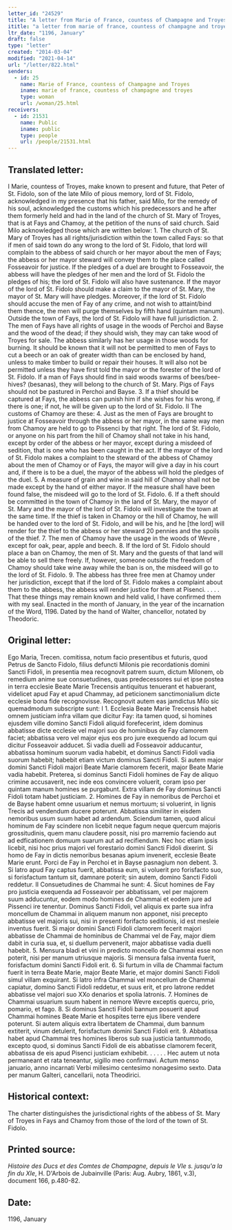 ```yaml
---
letter_id: "24529"
title: "A letter from Marie of France, countess of Champagne and Troyes (1196, January)"
ititle: "a letter from marie of france, countess of champagne and troyes (1196, january)"
ltr_date: "1196, January"
draft: false
type: "letter"
created: "2014-03-04"
modified: "2021-04-14"
url: "/letter/822.html"
senders:
  - id: 25
    name: Marie of France, countess of Champagne and Troyes
    iname: marie of france, countess of champagne and troyes
    type: woman
    url: /woman/25.html
receivers:
  - id: 21531
    name: Public
    iname: public
    type: people
    url: /people/21531.html
---
```

<h2> Translated letter:</h2>I Marie, countess of Troyes, make known to present and future, that Peter of St. Fidolo, son of the late Milo of pious memory, lord of St. Fidolo, acknowledged in my presence that his father, said Milo, for the remedy of his soul, acknowledged the customs which his predecessors and he after them formerly held and had in the land of the church of St. Mary of Troyes, that is at Fays and Chamoy, at the petition of the nuns of said church.  Said Milo acknowledged those which are written below:
1.  The church of St. Mary of Troyes has all rights/jurisdiction within the town called Fays:  so that if men of said town do any wrong to the lord of St. Fidolo, that lord will complain to the abbess of said church or her mayor about the men of Fays; the abbess or her mayor steward will convey them to the place called Fosseavoir for justice.  If the pledges of a duel are brought to Fosseavoir, the abbess will have the pledges of her men and the lord of St. Fidolo the pledges of his; the lord of St. Fidolo will also have sustenance.  If the mayor of the lord of St. Fidolo should make a claim to the mayor of St. Mary, the mayor of St. Mary will have pledges.  Moreover, if the lord of St. Fidolo should accuse the men of Fay of any crime, and not wish to attaint/bind them thence, the men will purge themselves by fifth hand (quintam manum).  Outside the town of Fays, the lord of St. Fidolo will have full jurisdiction.
2.  The men of Fays have all rights of usage in the woods of Perchoi and Bayse and the wood of the dead; if they should wish, they may can take wood of Troyes for sale.  The abbess similarly has her usage in those woods for burning.  It should be known that it will not be permitted to men of Fays to cut a beech or an oak of greater width than can be enclosed by hand, unless to make timber to build or repair their houses.  It will also not be permitted unless they have first told the mayor or the forester of the lord of St. Fidolo.  If a man of Fays should find in said woods swarms of bees/bee-hives? (besanas), they will belong to the church of St. Mary.  Pigs of Fays should not be pastured in Perchoi and Bayse.
3.  If a thief should be captured at Fays, the abbess can punish him if she wishes for his wrong, if there is one; if not, he will be given up to the lord of St. Fidolo.
II
The customs of Chamoy are these:
4.  Just as the men of Fays are brought to justice at Fosseavoir through the abbess or her mayor, in the same way men from Chamoy are held to go to Pissenci by that right.  The lord of St. Fidolo, or anyone on his part from the hill of Chamoy shall not take in his hand, except by order of the abbess or her mayor, except during a misdeed of sedition, that is one who has been caught in the act.  If the mayor of the lord of St. Fidolo makes a complaint to the steward of the abbess of Chamoy about the men of Chamoy or of Fays, the mayor will give a day in his court and, if there is to be a duel, the mayor of the abbess will hold the pledges of the duel.
5.  A measure of grain and wine in said hill of Chamoy shall not be made except by the hand of either mayor.  If the measure shall have been found false, the misdeed will go to the lord of St. Fidolo.
6.  If a theft should be committed in the town of Chamoy in the land of St. Mary, the mayor of St. Mary and the mayor of the lord of St. Fidolo will investigate the town at the same time.  If the thief is taken in Chamoy or the hill of Chamoy, he will be handed over to the lord of St. Fidolo, and will be his, and he [the lord] will render for the thief to the abbess or her steward 20 pennies and the spoils of the thief.
7.  The men of Chamoy have the usage in the woods of Wevre , except for oak, pear, apple and beech.
8.  If the lord of St. Fidolo should place a ban on Chamoy, the men of St. Mary and the guests of that land will be able to sell there freely.  If, however, someone outside the freedom of Chamoy should take wine away while the ban is on, the misdeed will go to the lord of St. Fidolo.
9.  The abbess has three free men at Chamoy under her jurisdiction, except that if the lord of St. Fidolo makes a complaint about them to the abbess, the abbess will render justice for them at Pisenci.
. . . .
That these things may remain known and held valid, I have confirmed them with my seal.
Enacted in the month of January, in the year of the incarnation of the Word, 1196.  Dated by the hand of Walter, chancellor, notated by Theodoric.
<h2 class="mt-4"> Original letter:</h2>Ego Maria, Trecen. comitissa, notum facio presentibus et futuris, quod Petrus de Sancto Fidolo, filius defuncti Milonis pie recordationis domini Sancti Fidoli, in presentia mea recognovit patrem suum, dictum Milonem, ob remedium anime sue consuetudines, quas predecessores sui et ipse postea in terra ecclesie Beate Marie Trecensis antiquitus tenuerant et habuerant, videlicet apud Fay et apud Chammay, ad peticionem sanctimonialium dicte ecclesie bona fide recognovisse.  Recognovit autem eas jamdictus Milo sic quemadmodum subscripte sunt:
I
1.  Ecclesia Beate Marie Trecensis habet omnem justiciam infra villam que dicitur Fay:  ita tamen quod, si homines ejusdem ville domino Sancti Fidoli aliquid forefecerint, idem dominus abbatisse dicte ecclesie vel majori suo de hominibus de Fay clamorem faciet; abbatissa vero vel major ejus eos pro jure exequendo ad locum qui dicitur Fosseavoir adducet.  Si vadia duelli ad Fosseavoir adducantur, abbatissa hominum suorum vadia habebit, et dominus Sancti Fidoli vadia suorum habebit; habebit etiam victum dominus Sancti Fidoli.  Si autem major domini Sancti Fidoli majori Beate Marie clamorem fecerit, major Beate Marie vadia habebit.  Preterea, si dominus Sancti Fidoli homines de Fay de aliquo crimine accusaverit, nec inde eos convincere voluerit, coram ipso per quintam manum homines se purgabunt.  Extra villam de Fay dominus Sancti Fidoli totam habet justiciam.
2.  Homines de Fay in nemoribus de Perchoi et de Bayse habent omne usuarium et nemus mortuum; si voluerint, in lignis Trecis ad vendendum ducere poterunt.  Abbatissa similiter in eisdem nemoribus usum suum habet ad ardendum.  Sciendum tamen, quod alicui hominum de Fay scindere non licebit neque fagum neque quercum majoris grossitudinis, quem manu claudere possit, nisi pro marremio faciendo aut ad edficationem domuum suarum aut ad recifiendum.  Nec hoc etiam ipsis licebit, nisi hoc prius majori vel forestario domini Sancti Fidoli dixerint.  Si homo de Fay in dictis nemoribus besanas apium invenerit, ecclesie Beate Marie erunt.  Porci de Fay in Perchoi et in Bayse pasnagium non debent.
3.  Si latro apud Fay captus fuerit, abbatissa eum, si voluerit pro forisfacto suo, si forisfactum tantum sit, damnare poterit; sin autem, domino Sancti Fidoli reddetur.
II
Consuetudines de Chammai he sunt:
4.  Sicut homines de Fay pro justicia exequenda ad Fosseavoir per abbatissam, vel per majorem suum adducuntur, eodem modo homines de Chammai et eodem jure ad Pissenci ire tenentur.  Dominus Sancti Fidoli, vel aliquis ex parte sua infra moncellum de Chammai in aliquem manum non apponet, nisi precepto abbatisse vel majoris sui, nisi in presenti forifacto seditionis, id est mesleie inventus fuerit.  Si major domini Sancti Fidoli clamorem fecerit majori abbatisse de Chammai de hominibus de Chammai vel de Fay, major diem dabit in curia sua, et, si duellum pervenerit, major abbatisse vadia duelli habebit.
5.  Mensura bladi et vini in predicto moncello de Chammai esse non poterit, nisi per manum utriusque majoris.  Si mensura falsa inventa fuerit, forisfactum domini Sancti Fidoli erit.
6.  Si furtum in villa de Chammai factum fuerit in terra Beate Marie, major Beate Marie, et major domini Sancti Fidoli simul villam exquirant.  Si latro infra Chammai vel moncellum de Chammai capiatur, domino Sancti Fidoli reddetur, et suus erit, et pro latrone reddet abbatisse vel majori suo XXo denarios et spolia latronis.
7.  Homines de Chammai usuarium suum habent in nemore Wevre exceptis quercu, prio, pomario, et fago.
8.  Si dominus Sancti Fidoli bannum posuerit apud Chammai homines Beate Marie et hospites terre ejus libere vendere poterunt.  Si autem aliquis extra libertatem de Chammai, dum bannum extiterit, vinum detulerit, forisfactum domini Sancti Fidoli erit.
9.  Abbatissa habet apud Chammai tres homines liberos sub sua justicia tantummodo, excepto quod, si dominus Sancti Fidoli de eis abbatisse clamorem fecerit, abbatissa de eis apud Pisenci justiciam exhibebit.
. . . . .
Hec autem ut nota permaneant et rata teneantur, sigillo meo confirmavi.
Actum menso januario, anno incarnati Verbi millesimo centesimo nonagesimo sexto.  Data per manum Galteri, cancellarii, nota Theodirici.
<h2 class="mt-4"> Historical context:</h2>The charter distinguishes the jurisdictional rights of the abbess of St. Mary of Troyes in Fays and Chamoy from those of the lord of the town of St. Fidolo.
<h2 class="mt-4"> Printed source:</h2><p><em>Histoire des Ducs et des Comtes de Champagne, depuis le VIe s. jusqu'a la fin du XIe</em>, H. D'Arbois de Jubainville (Paris: Aug. Aubry, 1861, v.3), document 166, p.480-82.</p><h2 class="mt-4"> Date:</h2>1196, January